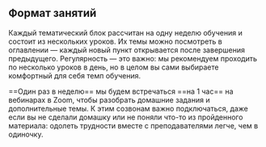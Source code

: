 ## Формат занятий

Каждый тематический блок рассчитан на одну неделю обучения и состоит из нескольких уроков. Их темы можно посмотреть в оглавлении — каждый новый пункт открывается после завершения предыдущего. Регулярность — это важно: мы рекомендуем проходить по несколько уроков в день, но в целом вы сами выбираете комфортный для себя темп обучения.

==Один раз в неделю== мы будем встречаться ==на 1 час== на вебинарах в Zoom, чтобы разобрать домашние задания и дополнительные темы. К этим созвонам важно подключаться, даже если вы не сделали домашку или не поняли что-то из пройденного материала: одолеть трудности вместе с преподавателями легче, чем в одиночку.